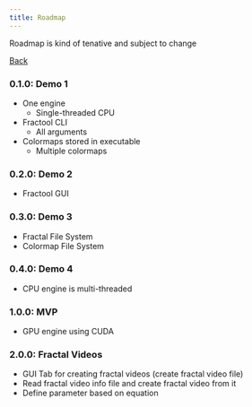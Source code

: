 ```yaml
---
title: Roadmap
---
```


Roadmap is kind of tenative and subject to change

[Back](/fractool)

### 0.1.0: Demo 1
- One engine
    - Single-threaded CPU
- Fractool CLI
    - All arguments
- Colormaps stored in executable
    - Multiple colormaps

### 0.2.0: Demo 2
- Fractool GUI

### 0.3.0: Demo 3
- Fractal File System
- Colormap File System

### 0.4.0: Demo 4
- CPU engine is multi-threaded

### 1.0.0: MVP
- GPU engine using CUDA

### 2.0.0: Fractal Videos
- GUI Tab for creating fractal videos (create fractal video file)
- Read fractal video info file and create fractal video from it
- Define parameter based on equation